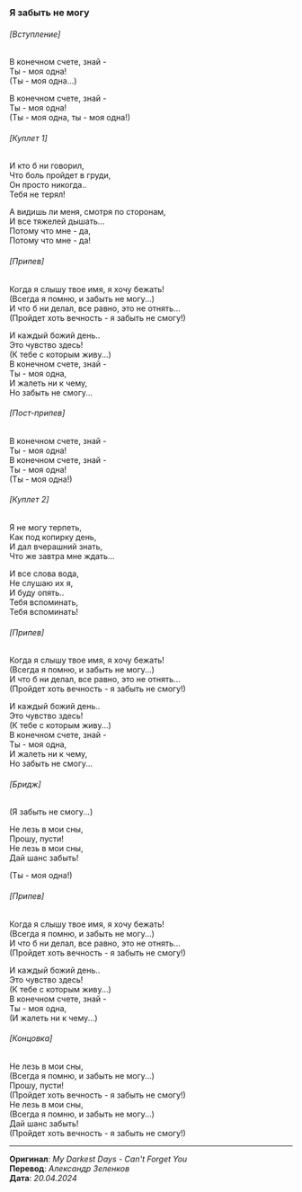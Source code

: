 ### Я забыть не могу

###### [Вступление]

В конечном счете, знай - \
Ты - моя одна! \
(Ты - моя одна...)

В конечном счете, знай - \
Ты - моя одна! \
(Ты - моя одна, ты - моя одна!)

###### [Куплет 1]

И кто б ни говорил, \
Что боль пройдет в груди, \
Он просто никогда.. \
Тебя не терял!

А видишь ли меня, смотря по сторонам, \
И все тяжелей дышать... \
Потому что мне - да, \
Потому что мне - да!

###### [Припев]

Когда я слышу твое имя, я хочу бежать! \
(Всегда я помню, и забыть не могу...) \
И что б ни делал, все равно, это не отнять... \
(Пройдет хоть вечность - я забыть не смогу!)

И каждый божий день.. \
Это чувство здесь! \
(К тебе с которым живу...) \
В конечном счете, знай - \
Ты - моя одна, \
И жалеть ни к чему, \
Но забыть не смогу...

###### [Пост-припев]

В конечном счете, знай - \
Ты - моя одна! \
В конечном счете, знай - \
Ты - моя одна! \
(Ты - моя одна!)

###### [Куплет 2]

Я не могу терпеть, \
Как под копирку день, \
И дал вчерашний знать, \
Что же завтра мне ждать...

И все слова вода, \
Не слушаю их я, \
И буду опять.. \
Тебя вспоминать, \
Тебя вспоминать!

###### [Припев]

Когда я слышу твое имя, я хочу бежать! \
(Всегда я помню, и забыть не могу...) \
И что б ни делал, все равно, это не отнять... \
(Пройдет хоть вечность - я забыть не смогу!)

И каждый божий день.. \
Это чувство здесь! \
(К тебе с которым живу...) \
В конечном счете, знай - \
Ты - моя одна, \
И жалеть ни к чему, \
Но забыть не смогу...

###### [Бридж]

(Я забыть не смогу...)

Не лезь в мои сны, \
Прошу, пусти! \
Не лезь в мои сны, \
Дай шанс забыть!

(Ты - моя одна!)

###### [Припев]

Когда я слышу твое имя, я хочу бежать! \
(Всегда я помню, и забыть не могу...) \
И что б ни делал, все равно, это не отнять... \
(Пройдет хоть вечность - я забыть не смогу!)

И каждый божий день.. \
Это чувство здесь! \
(К тебе с которым живу...) \
В конечном счете, знай - \
Ты - моя одна, \
(И жалеть ни к чему...)

###### [Концовка]

Не лезь в мои сны, \
(Всегда я помню, и забыть не могу...) \
Прошу, пусти! \
(Пройдет хоть вечность - я забыть не смогу!) \
Не лезь в мои сны, \
(Всегда я помню, и забыть не могу...) \
Дай шанс забыть! \
(Пройдет хоть вечность - я забыть не смогу!)

---

**Оригинал**: _My Darkest Days - Can't Forget You_ \
**Перевод**: _Александр Зеленков_ \
**Дата**: _20.04.2024_

